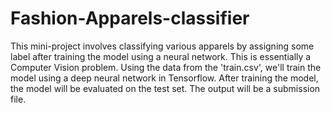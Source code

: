 # Fashion-Apparels-classifier
This mini-project involves classifying various apparels by assigning some label after training the model using a neural network.
This is essentially a Computer Vision problem. Using the data from the 'train.csv', we'll train the model using a deep neural network in Tensorflow. After training the model, the model will be evaluated on the test set. The output will be a submission file.
